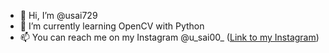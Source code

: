 - 👋 Hi, I’m @usai729
- 🌱 I’m currently learning OpenCV with Python
- 📫 You can reach me on my Instagram @u_sai00_ (<a href="https://www.instagram.com/u_sai00_">Link to my Instagram</a>)

<!---
usai729/usai729 is a ✨ special ✨ repository because its `README.md` (this file) appears on your GitHub profile.
You can click the Preview link to take a look at your changes.
--->
